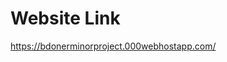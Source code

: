 <h1>Website Link</h1>
<a href= 'https://bdonerminorproject.000webhostapp.com/'>https://bdonerminorproject.000webhostapp.com/</a>
